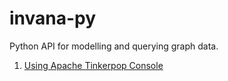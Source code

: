 # invana-py

Python API for modelling and querying graph data. 

1. [Using Apache Tinkerpop Console](tinkerpop-console.md)